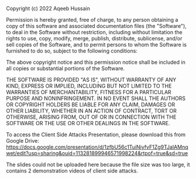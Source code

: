Copyright (c) 2022 Aqeeb Hussain

Permission is hereby granted, free of charge, to any person obtaining
a copy of this software and associated documentation files (the
"Software"), to deal in the Software without restriction, including
without limitation the rights to use, copy, modify, merge, publish,
distribute, sublicense, and/or sell copies of the Software, and to
permit persons to whom the Software is furnished to do so, subject to
the following conditions:

The above copyright notice and this permission notice shall be
included in all copies or substantial portions of the Software.

THE SOFTWARE IS PROVIDED "AS IS", WITHOUT WARRANTY OF ANY KIND,
EXPRESS OR IMPLIED, INCLUDING BUT NOT LIMITED TO THE WARRANTIES OF
MERCHANTABILITY, FITNESS FOR A PARTICULAR PURPOSE AND
NONINFRINGEMENT. IN NO EVENT SHALL THE AUTHORS OR COPYRIGHT HOLDERS BE
LIABLE FOR ANY CLAIM, DAMAGES OR OTHER LIABILITY, WHETHER IN AN ACTION
OF CONTRACT, TORT OR OTHERWISE, ARISING FROM, OUT OF OR IN CONNECTION
WITH THE SOFTWARE OR THE USE OR OTHER DEALINGS IN THE SOFTWARE.

To access the Client Side Attacks Presentation, please download this from Google Drive: https://docs.google.com/presentation/d/1zfbU56c1TuiNiyfvF1Zg9TJaIAMnqwet/edit?usp=sharing&ouid=113281899946571998224&rtpof=true&sd=true

The slides could not be uploaded here because the file size was too large, it contains 2 demonstration videos of client side attacks.
